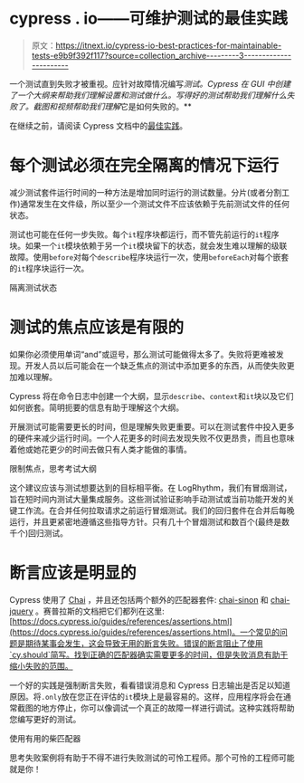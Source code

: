 # cypress . io——可维护测试的最佳实践

> 原文：<https://itnext.io/cypress-io-best-practices-for-maintainable-tests-e9b9f392f117?source=collection_archive---------3----------------------->

一个测试直到失败才被重视。应针对故障情况编写*测试。Cypress 在 GUI 中创建了一个大纲来帮助我们理解设置和测试做什么。写得好的测试帮助我们理解什么失败了。截图和视频帮助我们理解*它是如何失败的。**

在继续之前，请阅读 Cypress 文档中的[最佳实践](https://docs.cypress.io/guides/references/best-practices.html)。

# 每个测试必须在完全隔离的情况下运行

减少测试套件运行时间的一种方法是增加同时运行的测试数量。分片(或者分割工作)通常发生在文件级，所以至少一个测试文件不应该依赖于先前测试文件的任何状态。

测试也可能在任何一步失败。每个`it`程序块都运行，而不管先前运行的`it`程序块。如果一个`it`模块依赖于另一个`it`模块留下的状态，就会发生难以理解的级联故障。使用`before`对每个`describe`程序块运行一次，使用`beforeEach`对每个嵌套的`it`程序块运行一次。

隔离测试状态

# 测试的焦点应该是有限的

如果你必须使用单词“and”或逗号，那么测试可能做得太多了。失败将更难被发现。开发人员以后可能会在一个缺乏焦点的测试中添加更多的东西，从而使失败更加难以理解。

Cypress 将在命令日志中创建一个大纲，显示`describe`、`context`和`it`块以及它们如何嵌套。简明扼要的信息有助于理解这个大纲。

开展测试可能需要更长的时间，但是理解失败更重要。可以在测试套件中投入更多的硬件来减少运行时间。一个人花更多的时间去发现失败不仅更昂贵，而且也意味着他或她花更少的时间去做只有人类才能做的事情。

限制焦点，思考考试大纲

这个建议应该与测试想要达到的目标相平衡。在 LogRhythm，我们有冒烟测试，旨在短时间内测试大量集成服务。这些测试验证影响手动测试或当前功能开发的关键工作流。在合并任何拉取请求之前运行冒烟测试。我们的回归套件在合并后每晚运行，并且更紧密地遵循这些指导方针。只有几十个冒烟测试和数百个(最终是数千个)回归测试。

# 断言应该是明显的

Cypress 使用了 [Chai](http://www.chaijs.com/) ，并且还包括两个额外的匹配器套件: [chai-sinon](http://www.chaijs.com/plugins/chai-sinon/) 和 [chai-jquery](http://www.chaijs.com/plugins/chai-jquery/) 。赛普拉斯的文档把它们都列在这里:[https://docs.cypress.io/guides/references/assertions.html](https://docs.cypress.io/guides/references/assertions.html)。一个常见的问题是期待某事会发生，这会导致无用的断言失败。错误的断言阻止了使用`cy.should`简写。找到正确的匹配器确实需要更多的时间，但是失败消息有助于缩小失败的范围。

一个好的实践是强制断言失败，看看错误消息和 Cypress 日志输出是否足以知道原因。将`.only`放在您正在评估的`it`模块上是最容易的。这样，应用程序将会在通常截图的地方停止，你可以像调试一个真正的故障一样进行调试。这种实践将帮助您编写更好的测试。

使用有用的柴匹配器

思考失败案例将有助于不得不进行失败测试的可怜工程师。那个可怜的工程师可能就是你！